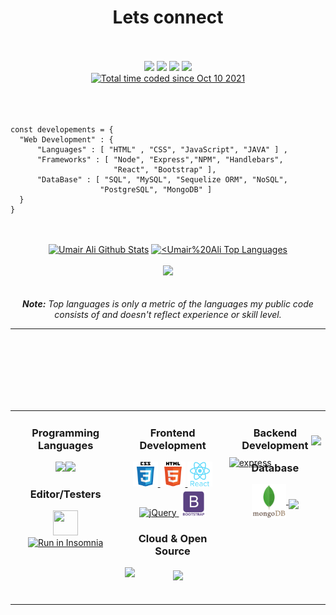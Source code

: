<h1 align="center"> Lets connect</h1>
</br>
</br>

<div align="center">   
<a href="mailto:umairmamoor@gmail.com" target="_blank"><img src="https://img.shields.io/badge/-Email-CC6600?style=for-the-badge&logo=gmail&logoColor=white"></a>
<a href="https://www.linkedin.com/in/umair-ali-developer/" target="_blank"><img src="https://img.shields.io/badge/-LinkedIn-blue?style=for-the-badge&logo=linkedin&logoColor=white"></a> 
<a href="https://github.com/umairali-bit" target="_blank"><img src="https://img.shields.io/badge/GitHub-0D1117?style=for-the-badge&logo=GitHub&logoColor=white"></a>
<a href="https://dashboard.heroku.com/apps" target="_blank"><img src="https://img.shields.io/badge/Heroku-purple?style=for-the-badge&logo=Heroku&logoColor=white"></a>

</div>
<div align="center">
    <a href="https://wakatime.com/@4969442c-afaa-4dc5-9ba7-c675537af571"><img src="https://wakatime.com/badge/user/4969442c-afaa-4dc5-9ba7-c675537af571.svg" alt="Total time coded since Oct 10 2021" /></a>
    </div>

</br>
</br>
</br>


    
    const developements = {
      "Web Development" : {
          "Languages" : [ "HTML" , "CSS", "JavaScript", "JAVA" ] ,
          "Frameworks" : [ "Node", "Express","NPM", "Handlebars",
                           "React", "Bootstrap" ],
          "DataBase" : [ "SQL", "MySQL", "Sequelize ORM", "NoSQL", 
                        "PostgreSQL", "MongoDB" ]               
      }      
    }

<br/>
<br/>

<div>
    <div align="center">
        <a href="#"><img alt="Umair Ali Github Stats" src="https://github-readme-stats.vercel.app/api?username=umairali-bit&show_icons=true&include_all_commits=true&count_private=true&theme=react&hide_border=true&bg_color=0D1117&title_color=6A4DFF&icon_color=6A4DFF" height="165"/></a>
        <a href="#"><img alt="<Umair%20Ali Top Languages" src="https://github-readme-stats.vercel.app/api/top-langs/?username=umairali-bit&langs_count=10&layout=compact&theme=react&hide_border=true&bg_color=0D1117&title_color=6A4DFF&icon_color=6A4DFF" height="165"/></a>
    </div>
    <br>
        <div align="center">
        <a href="(https://git.io/streak-stats" title="Go to Source">
              <img height="165" src="https://github-readme-streak-stats.herokuapp.com/?user=umairali-bit&theme=Javascript-dark&date_format=M%20j%5B%2C%20Y%5D"/>
         </a>
       
</div>  

<br/>
<br/> 

<div align="center">
<i ><b>Note:</b> Top languages is only a metric of the languages my public code consists of and doesn't reflect experience or skill level.</i> 
</div>

---

<br/>
<br/>  


<br/>
<br/>
<br/>
<br/>


<table align="center"><tr><td valign="top" width="35%">
<h3 align="center">Programming Languages</h3>
<p align="center"><a href="https://developer.mozilla.org/en-US/docs/Web/JavaScript" > <img src="https://img.icons8.com/color/60/000000/javascript--v2.png"/><img src="https://img.shields.io/badge/java-%23ED8B00.svg?style=for-the-badge&logo=java&logoColor=white"/>
</a>  </p>
  
<h3 align="center">Editor/Testers</h3>
<p align="center">  <a href="https://code.visualstudio.com/" > <img src="https://i.ibb.co/vBw3R3Q/Visual-Studio-Code.png" width="40" height="40"/> </a> <a href="https://insomnia.rest/run/?label=&uri=" target="_blank"><img src="https://insomnia.rest/images/run.svg" alt="Run in Insomnia"></a>
</p>

  
</td><td valign="top" width="33%">
<h3 align="center">Frontend Development</h3>
 </p>
<p align="center"> <a href="https://www.w3schools.com/css/" > <img src="https://raw.githubusercontent.com/devicons/devicon/master/icons/css3/css3-original-wordmark.svg" alt="css3" width="40" height="40"/> </a> <a href="https://www.w3.org/html/" > <img src="https://raw.githubusercontent.com/devicons/devicon/master/icons/html5/html5-original-wordmark.svg" alt="html5" width="40" height="40"/> </a> <a href="https://reactjs.org/" > <img src="https://raw.githubusercontent.com/devicons/devicon/master/icons/react/react-original-wordmark.svg" alt="react" width="40" height="40"/> <a href="https://jquery.com/" > <img src="https://profilinator.rishav.dev/skills-assets/jquery.png" alt="jQuery" width="40" height="40"/> </a> </a> <img height="30"  <a href="https://getbootstrap.com" > <img style="margin-top: 2.5%" src="https://raw.githubusercontent.com/devicons/devicon/master/icons/bootstrap/bootstrap-plain-wordmark.svg" alt="bootstrap" width="40" height="40"/>

<br>  
<h3 align="center">Cloud & Open Source</h3>
<p align="center">  <img src="https://img.icons8.com/color/40/000000/github--v3.png" style="margin-top: 3.5%" />
    <img src="https://www.vectorlogo.zone/logos/heroku/heroku-ar21.svg" height="55px" align="left"/></p>

</td><td valign="top" width="33%">
<h3 align="center">Backend Development</h3>
 <p align="center"> 
    <div style="margin-top: -5%" >    
      <a href="https://expressjs.com" > <img src="https://avatars.githubusercontent.com/u/5658226?s=200&v=4" alt="express" width="40" height="40"/></a>
    
  </div>
    <div align="right" style="margin-top: -35%">
      <img src="https://img.icons8.com/color/90/000000/nodejs.png"/>
    </div>  
  </p>

<h3 align="center">Database</h3>
<p align="center"> <a href="https://www.mongodb.com/" > <img align="center" src="https://raw.githubusercontent.com/devicons/devicon/master/icons/mongodb/mongodb-original-wordmark.svg" alt="mongodb" width="55" height="55"/> 
</a><img align="center" src="https://img.icons8.com/color/75/000000/mysql-logo.png" style="margin-top: 5%"/>
 </p>
  
</td></tr></table>



</br>
</br>
